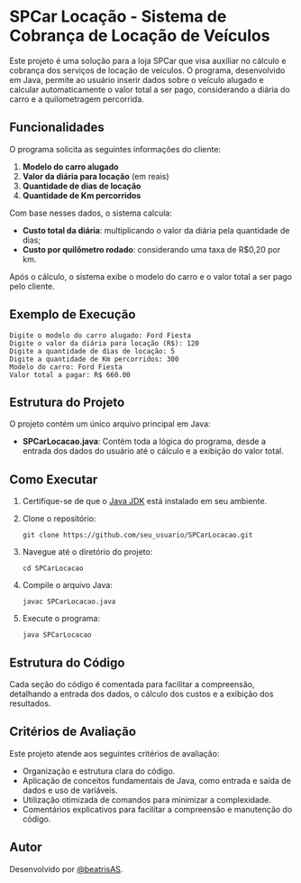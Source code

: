 # SPCar Locação - Sistema de Cobrança de Locação de Veículos

Este projeto é uma solução para a loja SPCar que visa auxiliar no cálculo e cobrança dos serviços de locação de veículos. O programa, desenvolvido em Java, permite ao usuário inserir dados sobre o veículo alugado e calcular automaticamente o valor total a ser pago, considerando a diária do carro e a quilometragem percorrida.

## Funcionalidades

O programa solicita as seguintes informações do cliente:
1. **Modelo do carro alugado**
2. **Valor da diária para locação** (em reais)
3. **Quantidade de dias de locação**
4. **Quantidade de Km percorridos**

Com base nesses dados, o sistema calcula:
- **Custo total da diária**: multiplicando o valor da diária pela quantidade de dias;
- **Custo por quilômetro rodado**: considerando uma taxa de R$0,20 por km.

Após o cálculo, o sistema exibe o modelo do carro e o valor total a ser pago pelo cliente.

## Exemplo de Execução

```shell
Digite o modelo do carro alugado: Ford Fiesta
Digite o valor da diária para locação (R$): 120
Digite a quantidade de dias de locação: 5
Digite a quantidade de Km percorridos: 300
Modelo do carro: Ford Fiesta
Valor total a pagar: R$ 660.00
```

## Estrutura do Projeto

O projeto contém um único arquivo principal em Java:

- **SPCarLocacao.java**: Contém toda a lógica do programa, desde a entrada dos dados do usuário até o cálculo e a exibição do valor total.

## Como Executar

1. Certifique-se de que o [Java JDK](https://www.oracle.com/java/technologies/javase-downloads.html) está instalado em seu ambiente.
2. Clone o repositório:

   ```shell
   git clone https://github.com/seu_usuario/SPCarLocacao.git
   ```

3. Navegue até o diretório do projeto:

   ```shell
   cd SPCarLocacao
   ```

4. Compile o arquivo Java:

   ```shell
   javac SPCarLocacao.java
   ```

5. Execute o programa:

   ```shell
   java SPCarLocacao
   ```

## Estrutura do Código

Cada seção do código é comentada para facilitar a compreensão, detalhando a entrada dos dados, o cálculo dos custos e a exibição dos resultados.

## Critérios de Avaliação

Este projeto atende aos seguintes critérios de avaliação:
- Organização e estrutura clara do código.
- Aplicação de conceitos fundamentais de Java, como entrada e saída de dados e uso de variáveis.
- Utilização otimizada de comandos para minimizar a complexidade.
- Comentários explicativos para facilitar a compreensão e manutenção do código.

## Autor

Desenvolvido por [@beatrisAS](https://github.com/beatrisAS).
